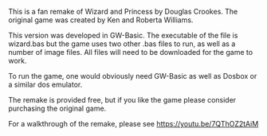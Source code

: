 This is a fan remake of Wizard and Princess by Douglas Crookes. The original game 
was created by Ken and Roberta Williams.

This version was developed in GW-Basic. The executable of the file is 
wizard.bas but the game uses two other .bas files to run, as well as a number
of image files. All files will need to be downloaded for the game to work.

To run the game, one would obviously need GW-Basic as well as Dosbox or a similar
dos emulator.

The remake is provided free, but if you like the game please consider purchasing the
original game.

For a walkthrough of the remake, please see https://youtu.be/7QThOZ2tAiM
